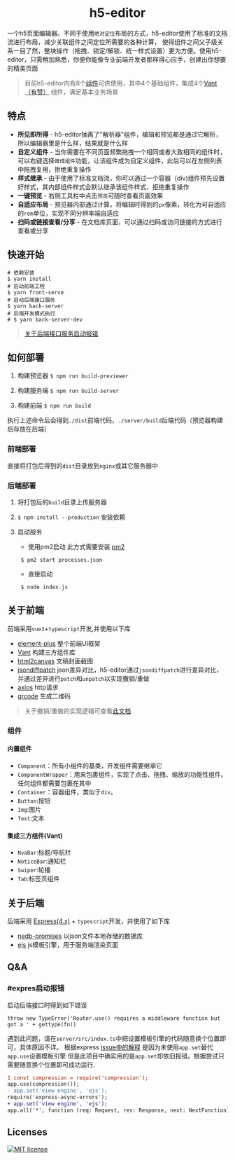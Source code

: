 <div align="center">

# h5-editor
</div>

一个h5页面编辑器。不同于使用`绝对定位`布局的方式，h5-editor使用了标准的文档流进行布局，减少关联组件之间定位所需要的各种计算，
使得组件之间父子级关系一目了然，整块操作（拖拽、锁定/解锁、统一样式设置）更为方便。使用h5-editor，只需稍加熟悉，你便你能像专业前端开发者那样得心应手，创建出你想要的精美页面

> 目前h5-editor内有8个[组件](#组件)可供使用，其中4个基础组件，集成4个[Vant（有赞）](https://youzan.github.io/vant/#/zh-CN) 组件，满足基本业务场景


## 特点
- __所见即所得__ - h5-editor抽离了"解析器"组件，编辑和预览都是通过它解析，所以编辑器里是什么样，结果就是什么样
- __自定义组件__ - 当你需要在不同页面频繁拖拽一个相同或者大致相同的组件时，可以右键选择`做成组件`功能，让该组件成为自定义组件，此后可以在左侧列表中拖拽复用，拒绝重复操作
- __样式继承__ - 由于使用了标准文档流，你可以通过一个容器（div)组件预先设置好样式，其内部组件样式会默认继承该组件样式，拒绝重复操作
- __一键预览__ - 右侧工具栏中点击`预览`可随时查看页面效果
- __自适应布局__ - 预览器内部通过计算，将编辑时得到的`px`像素，转化为可自适应的`rem`单位，实现不同分辨率端自适应
- __扫码或链接查看/分享__ - 在文档库页面，可以通过扫码或访问链接的方式进行查看或分享

## 快速开始

```shell
# 依赖安装
$ yarn install
# 启动前端工程
$ yarn front-serve
# 启动后端接口服务 
$ yarn back-server
# 后端开发模式执行
# $ yarn back-server-dev
```

>  [关于后端接口服务启动报错](#expres启动报错)

## 如何部署

1. 构建预览器  `$ npm run build-previewer`

2. 构建服务端 `$ npm run build-server`

3. 构建前端 `$ npm run build`

执行上述命令后会得到`./dist`前端代码，`./server/build`后端代码（预览器构建后存放在后端）

### 前端部署

直接将打包后得到的`dist`目录放到`nginx`或其它服务器中

### 后端部署

1. 将打包后的`build`目录上传服务器

2. `$ npm install --production` 安装依赖

3. 启动服务

   - 使用pm2启动 此方式需要安装 [pm2](https://github.com/Unitech/pm2)
   
   ```shell
    $ pm2 start processes.json
   ```
   - 直接启动
   
   ```shell
    $ node index.js
   ```


## 关于前端
前端采用`vue3`+`typescript`开发,并使用以下库
- [element-plus](https://github.com/element-plus/element-plus) 整个前端UI框架
- [Vant](https://github.com/vant-ui/vant) 构建三方组件库
- [html2canvas](https://github.com/niklasvh/html2canvas) 文稿封面截图
- [jsondiffpatch](https://github.com/benjamine/jsondiffpatch) json差异对比，h5-editor通过`jsondiffpatch`进行差异对比，并通过差异进行`patch`和`unpatch`以实现撤销/重做
- [axios](https://github.com/axios/axios) http请求
- [qrcode](https://github.com/soldair/node-qrcode) 生成二维码
> 关于撤销/重做的实现逻辑可查看[此文档](docs/diffpatch/README.md)

### 组件

#### 内置组件
- `Component`：所有小组件的基类，开发组件需要继承它
- `ComponentWrapper`：用来包裹组件，实现了点击、拖拽、缩放的功能性组件。任何组件都需要包裹在其中
- `Container`：容器组件，类似于`div`。
- `Button`:按钮
- `Img`:图片
- `Text`:文本

#### 集成三方组件(Vant)

- `NvaBar`:标题/导航栏
- `NoticeBar`:通知栏
- `Swiper`:轮播
- `Tab`:标签页组件

## 关于后端

后端采用 [Express(4.x)](https://expressjs.com/) + `typescript`开发，并使用了如下库

- [nedb-promises](https://github.com/bajankristof/nedb-promises)  以json文件本地存储的数据库
- [ejs](https://github.com/mde/ejs) js模板引擎，用于服务端渲染页面

## Q&A

### #expres启动报错
   
启动后端接口时得到如下错误

`throw new TypeError('Router.use() requires a middleware function but got a ' + gettype(fn))`

遇到此问题，请在`server/src/index.ts`中把设置模板引擎的代码随意换个位置即可，具体原因不详。
根据express [issue中的解释](https://github.com/expressjs/express/issues/4930) 是因为未使用`app.set`替代`app.use`设置模板引擎
但是此项目中确实用的是`app.set`却依旧报错。根据尝试只需要随意换个位置即可成功运行.

```diff
1 const compression = require('compression');
app.use(compression());
- app.set('view engine', 'ejs');
require('express-async-errors');
+ app.set('view engine', 'ejs');
app.all('*', function (req: Request, res: Response, next: NextFunction) {
```


## Licenses

[![MIT license](https://img.shields.io/badge/License-MIT-blue.svg)](https://lbesson.mit-license.org/)
